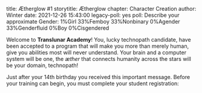 title: Ætherglow #1
storytitle: Ætherglow 
chapter: Character Creation
author: Winter
date: 2021-12-26 15:43:00
legacy-poll: yes
poll: Describe your approximate Gender:
      1%Girl
      33%Femboy
      33%Nonbinary
      0%Agender
      33%Genderfluid
      0%Boy
      0%Cisgendered


Welcome to **Translunar Academy**!  You, lucky technopath candidate, have been accepted to a program that will make you more than merely human, give you abilities most will never understand.  Your brain and a computer system will be one, the *æther* that connects humanity across the stars will be your domain, technopath!

Just after your 14th birthday you received this important message.  Before your training can begin, you must complete your student registration:
